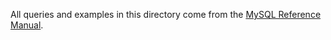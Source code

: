All queries and examples in this directory come from the [MySQL Reference
Manual](https://dev.mysql.com/doc/refman/8.0/en/).
